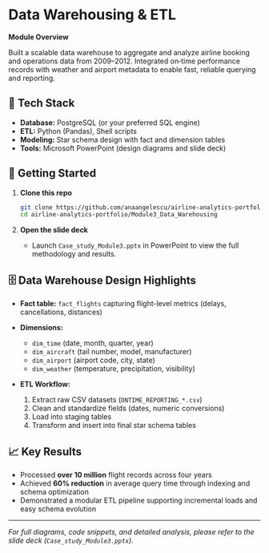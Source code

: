 # Data Warehousing & ETL

**Module Overview**

Built a scalable data warehouse to aggregate and analyze airline booking and operations data from 2009–2012. Integrated on‑time performance records with weather and airport metadata to enable fast, reliable querying and reporting.

## 🚀 Tech Stack

* **Database:** PostgreSQL (or your preferred SQL engine)
* **ETL:** Python (Pandas), Shell scripts
* **Modeling:** Star schema design with fact and dimension tables
* **Tools:** Microsoft PowerPoint (design diagrams and slide deck)


## 🔧 Getting Started

1. **Clone this repo**

   ```bash
   git clone https://github.com/anaangelescu/airline-analytics-portfolio.git
   cd airline-analytics-portfolio/Module3_Data_Warehousing
   ```
2. **Open the slide deck**

   * Launch `Case_study_Module3.pptx` in PowerPoint to view the full methodology and results.

## 🗄️ Data Warehouse Design Highlights

* **Fact table:** `fact_flights` capturing flight-level metrics (delays, cancellations, distances)
* **Dimensions:**

  * `dim_time` (date, month, quarter, year)
  * `dim_aircraft` (tail number, model, manufacturer)
  * `dim_airport` (airport code, city, state)
  * `dim_weather` (temperature, precipitation, visibility)
* **ETL Workflow:**

  1. Extract raw CSV datasets (`ONTIME_REPORTING_*.csv`)
  2. Clean and standardize fields (dates, numeric conversions)
  3. Load into staging tables
  4. Transform and insert into final star schema tables

## 📈 Key Results

* Processed **over 10 million** flight records across four years
* Achieved **60% reduction** in average query time through indexing and schema optimization
* Demonstrated a modular ETL pipeline supporting incremental loads and easy schema evolution

---

*For full diagrams, code snippets, and detailed analysis, please refer to the slide deck (`Case_study_Module3.pptx`).*

